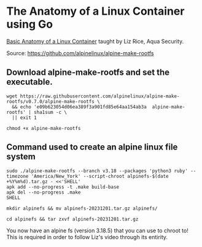 # The Anatomy of a Linux Container using Go
[Basic Anatomy of a Linux Container](https://www.youtube.com/watch?v=jeTKgAEyhsA&t=1179s) taught by Liz Rice, Aqua Security.

Source: https://github.com/alpinelinux/alpine-make-rootfs  <br />

## Download alpine-make-rootfs and set the executable.
```console
wget https://raw.githubusercontent.com/alpinelinux/alpine-make-rootfs/v0.7.0/alpine-make-rootfs \
  && echo 'e09b623054d06ea389f3a901fd85e64aa154ab3a  alpine-make-rootfs' | sha1sum -c \
  || exit 1
```
```console
chmod +x alpine-make-rootfs
```

## Command used to create an alpine linux file system
```console
sudo ./alpine-make-rootfs --branch v3.18 --packages 'python3 ruby' --timezone 'America/New_York' --script-chroot alpinefs-$(date +%Y%m%d).tar.gz - <<'SHELL'
apk add --no-progress -t .make build-base
apk del --no-progress .make
SHELL
```
```console
mkdir alpinefs && mv alpinefs-20231201.tar.gz alpinefs/
```
```console
cd alpinefs && tar zxvf alpinefs-20231201.tar.gz
```
You now have an alpine fs (version 3.18.5) that you can use to chroot to!  <br />
This is required in order to follow Liz's video through its entirity.

